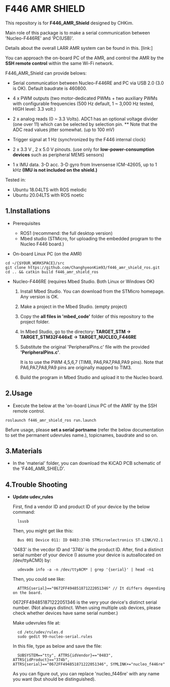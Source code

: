 # F446 AMR SHIELD
This repository is for **F446_AMR_Shield** designed by CHKim. 

Main role of this package is to make a serial communication between 'Nucleo-F446RE' and 'PC(USB)'.

Details about the overall LARR AMR system can be found in this. [link:]

You can approach the on-board PC of the AMR, and control the AMR by the **SSH remote control** within the same Wi-Fi network.

F446_AMR_Shield can provide belows:

* Serial communication between Nucleo-F446RE and PC via USB 2.0 (3.0 is OK). Default baudrate is 460800.

* 4 x PWM outputs (two motor-dedicated PWMs + two auxiliary PWMs with configurable frequencies (500 Hz default, 1 ~ 3,000 Hz tested, HIGH level: 3.3 volt.)

* 2 x analog reads (0 ~ 3.3 Volts). ADC1 has an optional voltage divider (one over 11) which can be selected by selection pin.
** Note that the ADC read values jitter somewhat. (up to 100 mV)

* Trigger signal at 1 Hz (synchronized by the F446 internal clock)

* 2 x 3.3 V , 2 x 5.0 V pinouts. (use only for **low-power-consumption devices** such as peripheral MEMS sensors)
    
* 1 x IMU data. 3-D acc. 3-D gyro from Invensense ICM-42605, up to 1 kHz **(IMU is not included on the shield.)**

Tested in:

* Ubuntu 18.04LTS with ROS melodic
* Ubuntu 20.04LTS with ROS noetic

1.Installations
------
* Prerequisites
    * ROS1 (recommend: the full desktop version)
    * Mbed studio (STMicro, for uploading the embedded program to the Nucleo F446 board.)

* On-board Linux PC (on the AMR)
```
cd ~/{$YOUR_WORKSPACE}/src
git clone https://github.com/ChanghyeonKim93/f446_amr_shield_ros.git
cd .. && catkin build f446_amr_shield_ros
``` 

* Nucleo-F446RE (requires Mbed Studio. Both Linux or Windows OK)
    1. Install Mbed Studio. You can download from the STMicro homepage. Any version is OK.
    2. Make a project in the Mbed Studio. (empty project)
    3. Copy the **all files in 'mbed_code'** folder of this repository to the project folder.
    4. In Mbed Studio, go to the directory: **TARGET_STM -> TARGET_STM32F446xE -> TARGET_NUCLEO_F446RE**
    5. Substitute the original 'PeripheralPins.c' file with the provided **'PeripheralPins.c'**.
    
        It is to use the PWM 4,5,6,7 (TIM8, PA6,PA7,PA8,PA9 pins). Note that PA6,PA7,PA8,PA9 pins are originally mapped to TIM3.
        
    6. Build the program in Mbed Studio and upload it to the Nucleo board.


2.Usage
------
* Execute the below at the 'on-board Linux PC of the AMR' by the SSH remote control.

```
roslaunch f446_amr_shield_ros run.launch 
```    

Befure usage, please **set a serial portname** (refer the below documentation to set the permanent udevrules name.), topicnames, baudrate and so on.



3.Materials
------
* In the 'material' folder, you can download the KiCAD PCB schematic of the 'F446_AMR_SHIELD'.

4.Trouble Shooting
------

* **Update udev_rules**

    First, find a vendor ID and product ID of your device by the below command:

        lsusb

    Then, you might get like this:

        Bus 001 Device 011: ID 0483:374b STMicroelectronics ST-LINK/V2.1

    '0483' is the vecdor ID and '374b' is the product ID. After, find a distinct serial number of your device (I assume your device is autoallocated on /dev/ttyACM0) by:

        udevadm info -a -n /dev/ttyACM* | grep '{serial}' | head -n1

    Then, you could see like:

        ATTRS{serial}=="0672FF494851871222051346" // It differs depending on the board.

    0672FF494851871222051346 is the very your device's distinct serial number. (Not always distinct. When using multiple usb devices, please check whether devices have same serial number.)

    Make udevrules file at:

        cd /etc/udev/rules.d
        sudo gedit 99-nucleo-serial.rules

    In this file, type as below and save the file:

        SUBSYSTEM=="tty", ATTRS{idVendor}=="0483", ATTRS{idProduct}=="374b", ATTRS{serial}=="0672FF494851871222051346", SYMLINK+="nucleo_f446re"

    As you can figure out, you can replace 'nucleo_f446re' with any name you want (but should be distinguished).
